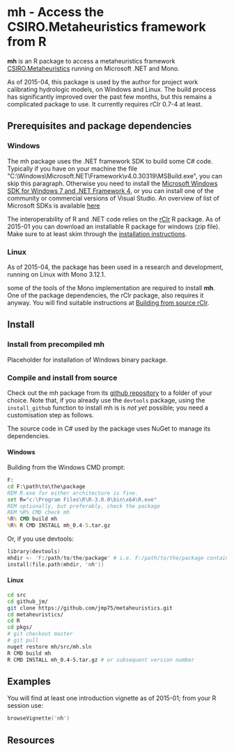 mh - Access the CSIRO.Metaheuristics framework from R
=================

**mh** is an R package to access a metaheuristics framework [CSIRO.Metaheuristics](https://github.com/jmp75/metaheuristics) running on Microsoft .NET and Mono.

As of 2015-04, this package is used by the author for project work calibrating hydrologic models, on Windows and Linux. The build process has significantly improved over the past few months, but this remains a complicated package to use. It currently requires rClr 0.7-4 at least.

## Prerequisites and package dependencies

### Windows

The mh package uses the .NET framework SDK to build some C# code. Typically if you have on your machine the file "C:\Windows\Microsoft.NET\Framework\v4.0.30319\MSBuild.exe", you can skip this paragraph. Otherwise you need to install the [Microsoft Windows SDK for Windows 7 and .NET Framework 4](http://www.microsoft.com/en-us/download/details.aspx?id=8279), or you can install one of the community or commercial versions of Visual Studio. An overview of list of Microsoft SDKs is available [here](http://msdn.microsoft.com/en-us/vstudio/hh487283.aspx)

The interoperability of R and .NET code relies on the [rClr](http://rclr.codeplex.com/) R package. As of 2015-01 you can download an installable R package for windows (zip file). Make sure to at least skim through the [installation instructions](http://r2clr.codeplex.com/wikipage?title=Installing%20R%20packages&referringTitle=Documentation).

### Linux

As of 2015-04, the package has been used in a research and development, running on Linux with Mono 3.12.1.

some of the tools of the Mono implementation are required to install **mh**. One of the package dependencies, the rClr package, also requires it anyway. You will find suitable instructions at [Building from source rClr](https://github.com/jmp75/rClr#from-source).

## Install

### Install from precompiled mh

Placeholder for installation of Windows binary package.

### Compile and install from source

Check out the mh package from its [github repository](https://github.com/jmp75/metaheuristics) to a folder of your choice. Note that, if you already use the `devtools` package, using the `install_github` function to install mh is is _not yet_ possible; you need a customisation step as follows.

The source code in C# used by the package uses NuGet to manage its dependencies. 

#### Windows

Building from the Windows CMD prompt:

```bat
F:
cd F:\path\to\the\package
REM R.exe for either architecture is fine.
set R="c:\Program Files\R\R-3.0.0\bin\x64\R.exe"
REM optionally, but preferably, check the package
REM %R% CMD check mh
%R% CMD build mh
%R% R CMD INSTALL mh_0.4-5.tar.gz
```

Or, if you use devtools:

```S
library(devtools)
mhdir <- 'F:/path/to/the/package' # i.e. F:/path/to/the/package contains the package folder mh
install(file.path(mhdir, 'mh'))
```

#### Linux

```sh
cd src
cd github_jm/
git clone https://github.com/jmp75/metaheuristics.git
cd metaheuristics/
cd R
cd pkgs/
# git checkout master
# git pull
nuget restore mh/src/mh.sln 
R CMD build mh 
R CMD INSTALL mh_0.4-5.tar.gz # or subsequent version number
```

## Examples

You will find at least one introduction vignette as of 2015-01; from your R session use:

```S
browseVignette('mh')
```

## Resources


